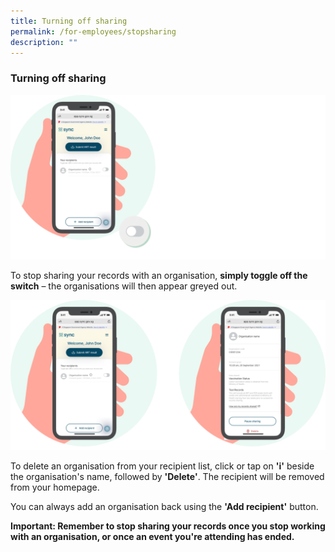 ```yaml
---
title: Turning off sharing
permalink: /for-employees/stopsharing
description: ""
---
```


### **Turning off sharing**

![](/images/Toggle%20off.svg)

To stop sharing your records with an organisation, **simply toggle off the switch** – the organisations will then appear greyed out.

![](/images/Delete.svg)

To delete an organisation from your recipient list, click or tap on **'i'** beside the organisation's name, followed by **'Delete'**. The recipient will be removed from your homepage.

You can always add an organisation back using the **'Add recipient'** button. 

**Important: Remember to stop sharing your records once you stop working with an organisation, or once an event you're attending has ended.**